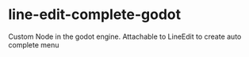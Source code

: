 # line-edit-complete-godot
Custom Node in the godot engine. Attachable to LineEdit to create auto complete menu
